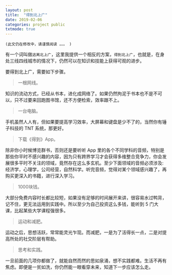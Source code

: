 ```yaml
---
layout: post
title:  "得到北上广"
date: 2019-02-06
categories: project public
txtmode: true
---
```



`(此文仍在修改中，请谨慎阅读 。。。 )`

有一个词叫做`逃离北上广`，这里我提供一个相反的方案，`得到北上广`，也就是，在身处三线四线城市的情况下，仍然可以在知识和技能上获得可观的进步。

要得到北上广，需要如下步骤。

>一根网线。

知识的流动方式，已经从书本，进化成网络了。如果仍然拘泥于书本也不是不可以，只不过要来回跑图书馆，还不方便检索，效率跟不上。

>一台电脑。

手机虽然人人有，但如果要提高学习效率，大屏幕和键盘是少不了的，当然你有锤子科技的 TNT 系统，那更好。

>下载《得到》App。

除非你小时候博览群书，否则还是要听听 App 里的各个不同学科的音频，特别是那些你平时不感兴趣的内容，因为只有跨界学习才会获得多维整合竞争力，你会发展很多平时不关注的领域，竟然存在这么多玄机。至少下面领域的音频必须涉及:经济学，心理学，公司经营，自然科学。听完音频，觉得对某个领域感兴趣了，再购买更深入的书籍，进行深入学习。

>1000块钱。

大部分免费内容时长都比较短，如果没有足够的时间展开来讲，很容易水过鸭背，记不住，更无法运用到实践中。所以至少为自己投资这么多钱，能听到 5 门大课，比起某些大学课程强很多。

>运动和减肥。

运动之后，思想活跃，常常能灵光乍现。而减肥，一是为了活得长一点，二是对提高所处的社交阶层有帮助。

>思考和实践。

一旦前面的几项你都做了，就能自然而然的思如泉涌，想不实践都难。生活不再有焦虑。即便是一贫如洗，你仍然能一眼看穿未来，知道下一步应该怎么走。

